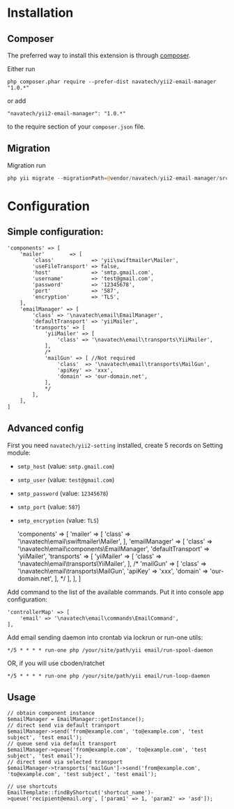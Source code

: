 # Installation #

## Composer ##
The preferred way to install this extension is through [composer](http://getcomposer.org/download/).

Either run

```
php composer.phar require --prefer-dist navatech/yii2-email-manager "1.0.*"
```

or add

```
"navatech/yii2-email-manager": "1.0.*"
```

to the require section of your `composer.json` file.

## Migration ##

Migration run

```php
php yii migrate --migrationPath=@vendor/navatech/yii2-email-manager/src/migrations
```

# Configuration #

## Simple configuration:
    'components' => [
        'mailer'        => [
            'class'            => 'yii\swiftmailer\Mailer',
            'useFileTransport' => false,
            'host'             => 'smtp.gmail.com',
            'username'         => 'test@gmail.com',
            'password'         => '12345678',
            'port'             => '587',
            'encryption'       => 'TLS',
        ],
        'emailManager' => [
            'class' => '\navatech\email\EmailManager',
            'defaultTransport' => 'yiiMailer',
            'transports' => [
                'yiiMailer' => [
                    'class' => '\navatech\email\transports\YiiMailer',
                ],
                /*
                'mailGun' => [ //Not required
                    'class'  => '\navatech\email\transports\MailGun',
                    'apiKey' => 'xxx',
                    'domain' => 'our-domain.net',
                ],
                */
            ],
        ],
    ]

## Advanced config
First you need `navatech/yii2-setting` installed, create 5 records on Setting module:
* `smtp_host` (value: `smtp.gmail.com`)
* `smtp_user` (value: `test@gmail.com`)
* `smtp_password` (value: `12345678`)
* `smtp_port` (value: `587`)
* `smtp_encryption` (value: `TLS`)


    'components' => [
        'mailer'        => [
            'class'            => '\navatech\email\swiftmailer\Mailer',
        ],
        'emailManager'  => [
            'class'            => '\navatech\email\components\EmailManager',
            'defaultTransport' => 'yiiMailer',
            'transports'       => [
                'yiiMailer' => [
                    'class' => '\navatech\email\transports\YiiMailer',
                ],
                /*
                'mailGun' => [
                    'class'  => '\navatech\email\transports\MailGun',
                    'apiKey' => 'xxx',
                    'domain' => 'our-domain.net',
                ],
                */
            ],
        ],
    ]

Add command to the list of the available commands. Put it into console app configuration:

    'controllerMap' => [
        'email' => '\navatech\email\commands\EmailCommand',
    ],

Add email sending daemon into crontab via lockrun or run-one utils:

    */5 * * * * run-one php /your/site/path/yii email/run-spool-daemon

OR, if you will use cboden/ratchet

    */5 * * * * run-one php /your/site/path/yii email/run-loop-daemon

## Usage ##

    // obtain component instance
    $emailManager = EmailManager::getInstance();
    // direct send via default transport
    $emailManager->send('from@example.com', 'to@example.com', 'test subject', 'test email');
    // queue send via default transport
    $emailManager->queue('from@example.com', 'to@example.com', 'test subject', 'test email');
    // direct send via selected transport
    $emailManager->transports['mailGun']->send('from@example.com', 'to@example.com', 'test subject', 'test email');
    
    // use shortcuts
    EmailTemplate::findByShortcut('shortcut_name')->queue('recipient@email.org', ['param1' => 1, 'param2' => 'asd']);


